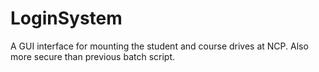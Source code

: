LoginSystem
===========
A GUI interface for mounting the student and course drives at NCP. Also more secure than previous batch script.
